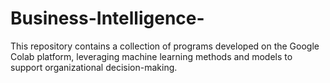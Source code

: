 # Business-Intelligence-
This repository contains a collection of programs developed on the Google Colab platform, leveraging machine learning methods and models to support organizational decision-making.
